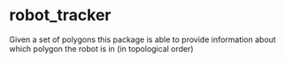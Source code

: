 # robot_tracker
Given a set of polygons this package is able to provide information about which polygon the robot is in (in topological order)
